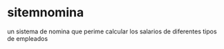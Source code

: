 # sitemnomina
un sistema de nomina que perime calcular los salarios de diferentes tipos de empleados 

